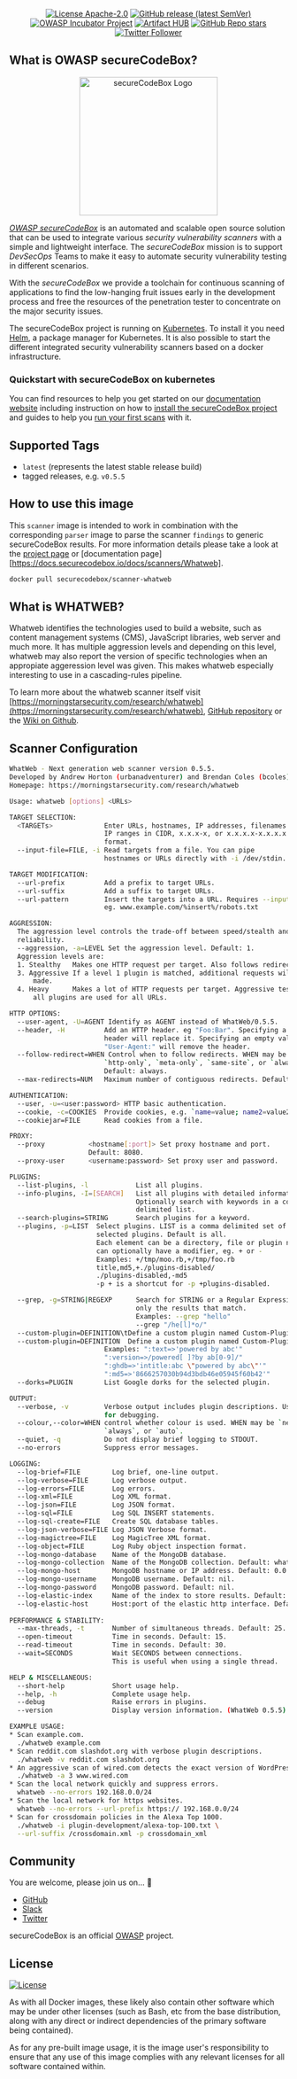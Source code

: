 <!--
SPDX-FileCopyrightText: 2021 iteratec GmbH

SPDX-License-Identifier: Apache-2.0
-->
<!--
.: IMPORTANT! :.
--------------------------
This file is generated automatically with `helm-docs` based on the following template files:
- ./.helm-docs/templates.gotmpl (general template data for all charts)
- ./chart-folder/.helm-docs.gotmpl (chart specific template data)

Please be aware of that and apply your changes only within those template files instead of this file.
Otherwise your changes will be reverted/overwritten automatically due to the build process `./.github/workflows/helm-docs.yaml`
--------------------------
-->

<p align="center">
  <a href="https://opensource.org/licenses/Apache-2.0"><img alt="License Apache-2.0" src="https://img.shields.io/badge/License-Apache%202.0-blue.svg"/></a>
  <a href="https://github.com/secureCodeBox/secureCodeBox/releases/latest"><img alt="GitHub release (latest SemVer)" src="https://img.shields.io/github/v/release/secureCodeBox/secureCodeBox?sort=semver"/></a>
  <a href="https://owasp.org/www-project-securecodebox/"><img alt="OWASP Incubator Project" src="https://img.shields.io/badge/OWASP-Incubator%20Project-365EAA"/></a>
  <a href="https://artifacthub.io/packages/search?repo=securecodebox"><img alt="Artifact HUB" src="https://img.shields.io/endpoint?url=https://artifacthub.io/badge/repository/securecodebox"/></a>
  <a href="https://github.com/secureCodeBox/secureCodeBox/"><img alt="GitHub Repo stars" src="https://img.shields.io/github/stars/secureCodeBox/secureCodeBox?logo=GitHub"/></a>
  <a href="https://twitter.com/securecodebox"><img alt="Twitter Follower" src="https://img.shields.io/twitter/follow/securecodebox?style=flat&color=blue&logo=twitter"/></a>
</p>

## What is OWASP secureCodeBox?

<p align="center">
  <img alt="secureCodeBox Logo" src="https://docs.securecodebox.io/img/Logo_Color.svg" width="250px"/>
</p>

_[OWASP secureCodeBox][scb-github]_ is an automated and scalable open source solution that can be used to integrate various *security vulnerability scanners* with a simple and lightweight interface. The _secureCodeBox_ mission is to support *DevSecOps* Teams to make it easy to automate security vulnerability testing in different scenarios.

With the _secureCodeBox_ we provide a toolchain for continuous scanning of applications to find the low-hanging fruit issues early in the development process and free the resources of the penetration tester to concentrate on the major security issues.

The secureCodeBox project is running on [Kubernetes](https://kubernetes.io/). To install it you need [Helm](https://helm.sh), a package manager for Kubernetes. It is also possible to start the different integrated security vulnerability scanners based on a docker infrastructure.

### Quickstart with secureCodeBox on kubernetes

You can find resources to help you get started on our [documentation website](https://docs.securecodebox.io) including instruction on how to [install the secureCodeBox project](https://docs.securecodebox.io/docs/getting-started/installation) and guides to help you [run your first scans](https://docs.securecodebox.io/docs/getting-started/first-scans) with it.

## Supported Tags
- `latest`  (represents the latest stable release build)
- tagged releases, e.g. `v0.5.5`

## How to use this image
This `scanner` image is intended to work in combination with the corresponding `parser` image to parse the scanner `findings` to generic secureCodeBox results. For more information details please take a look at the [project page][scb-docs] or [documentation page][https://docs.securecodebox.io/docs/scanners/Whatweb].

```bash
docker pull securecodebox/scanner-whatweb
```

## What is WHATWEB?
Whatweb identifies the technologies used to build a website, such as content management systems (CMS), JavaScript libraries, web server and much more.
It has multiple aggression levels and depending on this level, whatweb may also report the version of specific technologies when an appropiate aggeression level was given. This makes whatweb especially interesting to use in a cascading-rules pipeline.

To learn more about the whatweb scanner itself visit [https://morningstarsecurity.com/research/whatweb](https://morningstarsecurity.com/research/whatweb), [GitHub repository](https://github.com/urbanadventurer/WhatWeb) or the [Wiki on Github](https://github.com/urbanadventurer/WhatWeb/wiki).

## Scanner Configuration

```bash
WhatWeb - Next generation web scanner version 0.5.5.
Developed by Andrew Horton (urbanadventurer) and Brendan Coles (bcoles)
Homepage: https://morningstarsecurity.com/research/whatweb

Usage: whatweb [options] <URLs>

TARGET SELECTION:
  <TARGETs>             Enter URLs, hostnames, IP addresses, filenames or
                        IP ranges in CIDR, x.x.x-x, or x.x.x.x-x.x.x.x
                        format.
  --input-file=FILE, -i Read targets from a file. You can pipe
                        hostnames or URLs directly with -i /dev/stdin.

TARGET MODIFICATION:
  --url-prefix          Add a prefix to target URLs.
  --url-suffix          Add a suffix to target URLs.
  --url-pattern         Insert the targets into a URL. Requires --input-file,
                        eg. www.example.com/%insert%/robots.txt

AGGRESSION:
  The aggression level controls the trade-off between speed/stealth and
  reliability.
  --aggression, -a=LEVEL Set the aggression level. Default: 1.
  Aggression levels are:
  1. Stealthy   Makes one HTTP request per target. Also follows redirects.
  3. Aggressive If a level 1 plugin is matched, additional requests will be
      made.
  4. Heavy      Makes a lot of HTTP requests per target. Aggressive tests from
      all plugins are used for all URLs.

HTTP OPTIONS:
  --user-agent, -U=AGENT Identify as AGENT instead of WhatWeb/0.5.5.
  --header, -H          Add an HTTP header. eg "Foo:Bar". Specifying a default
                        header will replace it. Specifying an empty value, eg.
                        "User-Agent:" will remove the header.
  --follow-redirect=WHEN Control when to follow redirects. WHEN may be `never`,
                        `http-only`, `meta-only`, `same-site`, or `always`.
                        Default: always.
  --max-redirects=NUM   Maximum number of contiguous redirects. Default: 10.

AUTHENTICATION:
  --user, -u=<user:password> HTTP basic authentication.
  --cookie, -c=COOKIES  Provide cookies, e.g. `name=value; name2=value2`.
  --cookiejar=FILE      Read cookies from a file.

PROXY:
  --proxy           <hostname[:port]> Set proxy hostname and port.
                    Default: 8080.
  --proxy-user      <username:password> Set proxy user and password.

PLUGINS:
  --list-plugins, -l            List all plugins.
  --info-plugins, -I=[SEARCH]   List all plugins with detailed information.
                                Optionally search with keywords in a comma
                                delimited list.
  --search-plugins=STRING       Search plugins for a keyword.
  --plugins, -p=LIST  Select plugins. LIST is a comma delimited set of
                      selected plugins. Default is all.
                      Each element can be a directory, file or plugin name and
                      can optionally have a modifier, eg. + or -
                      Examples: +/tmp/moo.rb,+/tmp/foo.rb
                      title,md5,+./plugins-disabled/
                      ./plugins-disabled,-md5
                      -p + is a shortcut for -p +plugins-disabled.

  --grep, -g=STRING|REGEXP      Search for STRING or a Regular Expression. Shows
                                only the results that match.
                                Examples: --grep "hello"
                                --grep "/he[l]*o/"
  --custom-plugin=DEFINITION\tDefine a custom plugin named Custom-Plugin,
  --custom-plugin=DEFINITION  Define a custom plugin named Custom-Plugin,
                        Examples: ":text=>'powered by abc'"
                        ":version=>/powered[ ]?by ab[0-9]/"
                        ":ghdb=>'intitle:abc \"powered by abc\"'"
                        ":md5=>'8666257030b94d3bdb46e05945f60b42'"
  --dorks=PLUGIN        List Google dorks for the selected plugin.

OUTPUT:
  --verbose, -v         Verbose output includes plugin descriptions. Use twice
                        for debugging.
  --colour,--color=WHEN control whether colour is used. WHEN may be `never`,
                        `always`, or `auto`.
  --quiet, -q           Do not display brief logging to STDOUT.
  --no-errors           Suppress error messages.

LOGGING:
  --log-brief=FILE        Log brief, one-line output.
  --log-verbose=FILE      Log verbose output.
  --log-errors=FILE       Log errors.
  --log-xml=FILE          Log XML format.
  --log-json=FILE         Log JSON format.
  --log-sql=FILE          Log SQL INSERT statements.
  --log-sql-create=FILE   Create SQL database tables.
  --log-json-verbose=FILE Log JSON Verbose format.
  --log-magictree=FILE    Log MagicTree XML format.
  --log-object=FILE       Log Ruby object inspection format.
  --log-mongo-database    Name of the MongoDB database.
  --log-mongo-collection  Name of the MongoDB collection. Default: whatweb.
  --log-mongo-host        MongoDB hostname or IP address. Default: 0.0.0.0.
  --log-mongo-username    MongoDB username. Default: nil.
  --log-mongo-password    MongoDB password. Default: nil. 
  --log-elastic-index     Name of the index to store results. Default: whatweb
  --log-elastic-host      Host:port of the elastic http interface. Default: 127.0.0.1:9200
 
PERFORMANCE & STABILITY:
  --max-threads, -t       Number of simultaneous threads. Default: 25.
  --open-timeout          Time in seconds. Default: 15.
  --read-timeout          Time in seconds. Default: 30.
  --wait=SECONDS          Wait SECONDS between connections.
                          This is useful when using a single thread.

HELP & MISCELLANEOUS:
  --short-help            Short usage help.
  --help, -h              Complete usage help.
  --debug                 Raise errors in plugins.
  --version               Display version information. (WhatWeb 0.5.5).

EXAMPLE USAGE:
* Scan example.com.
  ./whatweb example.com
* Scan reddit.com slashdot.org with verbose plugin descriptions.
  ./whatweb -v reddit.com slashdot.org
* An aggressive scan of wired.com detects the exact version of WordPress.
  ./whatweb -a 3 www.wired.com
* Scan the local network quickly and suppress errors.
  whatweb --no-errors 192.168.0.0/24
* Scan the local network for https websites.
  whatweb --no-errors --url-prefix https:// 192.168.0.0/24
* Scan for crossdomain policies in the Alexa Top 1000.
  ./whatweb -i plugin-development/alexa-top-100.txt \
  --url-suffix /crossdomain.xml -p crossdomain_xml
```

## Community

You are welcome, please join us on... 👋

- [GitHub][scb-github]
- [Slack][scb-slack]
- [Twitter][scb-twitter]

secureCodeBox is an official [OWASP][scb-owasp] project.

## License
[![License](https://img.shields.io/badge/License-Apache%202.0-blue.svg)](https://opensource.org/licenses/Apache-2.0)

As with all Docker images, these likely also contain other software which may be under other licenses (such as Bash, etc from the base distribution, along with any direct or indirect dependencies of the primary software being contained).

As for any pre-built image usage, it is the image user's responsibility to ensure that any use of this image complies with any relevant licenses for all software contained within.

[scb-owasp]: https://www.owasp.org/index.php/OWASP_secureCodeBox
[scb-docs]: https://docs.securecodebox.io/
[scb-site]: https://www.securecodebox.io/
[scb-github]: https://github.com/secureCodeBox/
[scb-twitter]: https://twitter.com/secureCodeBox
[scb-slack]: https://join.slack.com/t/securecodebox/shared_invite/enQtNDU3MTUyOTM0NTMwLTBjOWRjNjVkNGEyMjQ0ZGMyNDdlYTQxYWQ4MzNiNGY3MDMxNThkZjJmMzY2NDRhMTk3ZWM3OWFkYmY1YzUxNTU
[scb-license]: https://github.com/secureCodeBox/secureCodeBox/blob/master/LICENSE
